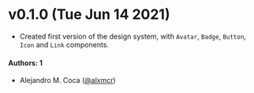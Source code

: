 # v0.1.0 (Tue Jun 14 2021)

- Created first version of the design system, with `Avatar`, `Badge`, `Button`, `Icon` and `Link` components.

#### Authors: 1

- Alejandro M. Coca ([@alxmcr](https://github.com/alxmcr))
